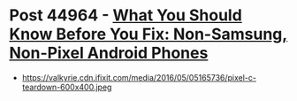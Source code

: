 # Post 44964 - [What You Should Know Before You Fix: Non-Samsung, Non-Pixel Android Phones](https://www.ifixit.com/News/44964/what-you-should-know-before-you-fix-non-samsung-non-pixel-android-phones)

- https://valkyrie.cdn.ifixit.com/media/2016/05/05165736/pixel-c-teardown-600x400.jpeg
